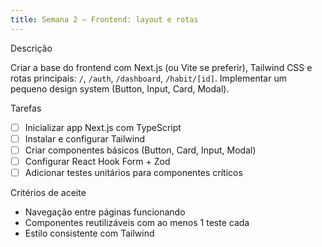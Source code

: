 ```yaml
---
title: Semana 2 — Frontend: layout e rotas
---
```


Descrição

Criar a base do frontend com Next.js (ou Vite se preferir), Tailwind CSS e rotas principais: `/`, `/auth`, `/dashboard`, `/habit/[id]`. Implementar um pequeno design system (Button, Input, Card, Modal).

Tarefas

- [ ] Inicializar app Next.js com TypeScript
- [ ] Instalar e configurar Tailwind
- [ ] Criar componentes básicos (Button, Card, Input, Modal)
- [ ] Configurar React Hook Form + Zod
- [ ] Adicionar testes unitários para componentes críticos

Critérios de aceite

- Navegação entre páginas funcionando
- Componentes reutilizáveis com ao menos 1 teste cada
- Estilo consistente com Tailwind
